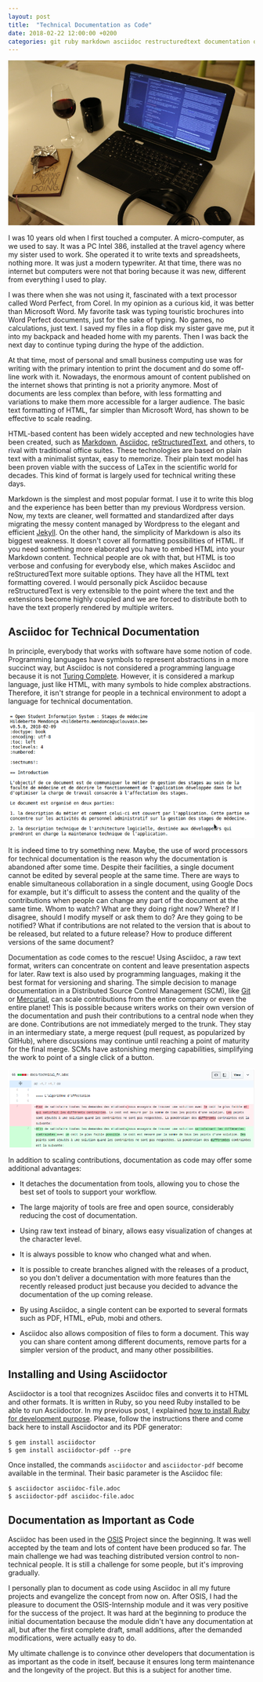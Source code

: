 ```yaml
---
layout: post
title:  "Technical Documentation as Code"
date: 2018-02-22 12:00:00 +0200
categories: git ruby markdown asciidoc restructuredtext documentation osis
---
```


![GitHub Merge](/images/posts/documentation-as-code-writing-blog.png)

I was 10 years old when I first touched a computer. A micro-computer, as we used to say. It was a PC Intel 386, installed at the travel agency where my sister used to work. She operated it to write texts and spreadsheets, nothing more. It was just a modern typewriter. At that time, there was no internet but computers were not that boring because it was new, different from everything I used to play.

<!-- more -->

I was there when she was not using it, fascinated with a text processor called Word Perfect, from Corel. In my opinion as a curious kid, it was better than Microsoft Word. My favorite task was typing touristic brochures into Word Perfect documents, just for the sake of typing. No games, no calculations, just text. I saved my files in a flop disk my sister gave me, put it into my backpack and headed home with my parents. Then I was back the next day to continue typing during the hype of the addiction.

At that time, most of personal and small business computing use was for writing with the primary intention to print the document and do some off-line work with it. Nowadays, the enormous amount of content published on the internet shows that printing is not a priority anymore. Most of documents are less complex than before, with less formatting and variations to make them more accessible for a larger audience. The basic text formatting of HTML, far simpler than Microsoft Word, has shown to be effective to scale reading.

HTML-based content has been widely accepted and new technologies have been created, such as [Markdown], [Asciidoc], [reStructuredText], and others, to rival with traditional office suites. These technologies are based on plain text with a minimalist syntax, easy to memorize. Their plain text model has been proven viable with the success of LaTex in the scientific world for decades. This kind of format is largely used for technical writing these days.

Markdown is the simplest and most popular format. I use it to write this blog and the experience has been better than my previous Wordpress version. Now, my texts are cleaner, well formatted and standardized after days migrating the messy content managed by Wordpress to the elegant and efficient [Jekyll]. On the other hand, the simplicity of Markdown is also its biggest weakness. It doesn't cover all formatting possibilities of HTML. If you need something more elaborated you have to embed HTML into your Markdown content. Technical people are ok with that, but HTML is too verbose and confusing for everybody else, which makes Asciidoc and reStructuredText more suitable options. They have all the HTML text formatting covered. I would personally pick Asciidoc because reStructuredText is very extensible to the point where the text and the extensions become highly coupled and we are forced to distribute both to have the text properly rendered by multiple writers.

## Asciidoc for Technical Documentation

In principle, everybody that works with software have some notion of code. Programming languages have symbols to represent abstractions in a more succinct way, but Asciidoc is not considered a programming language because it is not [Turing Complete][turing-complete]. However, it is considered a markup language, just like HTML, with many symbols to hide complex abstractions. Therefore, it isn't strange for people in a technical environment to adopt a language for technical documentation.

![GitHub Merge](/images/posts/documentation-as-code-asciidoc.png)

It is indeed time to try something new. Maybe, the use of word processors for technical documentation is the reason why the documentation is abandoned after some time. Despite their facilities, a single document cannot be edited by several people at the same time. There are ways to enable simultaneous collaboration in a single document, using Google Docs for example, but it's difficult to assess the content and the quality of the contributions when people can change any part of the document at the same time. Whom to watch? What are they doing right now? Where? If I disagree, should I modify myself or ask them to do? Are they going to be notified? What if contributions are not related to the version that is about to be released, but related to a future release? How to produce different versions of the same document?

Documentation as code comes to the rescue! Using Asciidoc, a raw text format, writers can concentrate on content and leave presentation aspects for later. Raw text is also used by programming languages, making it the best format for versioning and sharing. The simple decision to manage documentation in a Distributed Source Control Management (SCM), like [Git] or [Mercurial], can scale contributions from the entire company or even the entire planet! This is possible because writers works on their own version of the documentation and push their contributions to a central node when they are done. Contributions are not immediately merged to the trunk. They stay in an intermediary state, a merge request (pull request, as popularized by GitHub), where discussions may continue until reaching a point of maturity for the final merge. SCMs have astonishing merging capabilities, simplifying the work to point of a single click of a button.

![GitHub Merge](/images/posts/documentation-as-code-git-merge.png)

In addition to scaling contributions, documentation as code may offer some additional advantages:

 * It detaches the documentation from tools, allowing you to chose the best set of tools to support your workflow.

 * The large majority of tools are free and open source, considerably reducing the cost of documentation.

 * Using raw text instead of binary, allows easy visualization of changes at the character level.

 * It is always possible to know who changed what and when.

 * It is possible to create branches aligned with the releases of a product, so you don't deliver a documentation with more features than the recently released product just because you decided to advance the documentation of the up coming release.

 * By using Asciidoc, a single content can be exported to several formats such as PDF, HTML, ePub, mobi and others.

 * Asciidoc also allows composition of files to form a document. This way you can share content among different documents, remove parts for a simpler version of the product, and many other possibilities.

## Installing and Using Asciidoctor

Asciidoctor is a tool that recognizes Asciidoc files and converts it to HTML and other formats. It is written in Ruby, so you need Ruby installed to be able to run Asciidoctor. In my previous post, I explained [how to install Ruby for development purpose][ruby-installation]. Please, follow the instructions there and come back here to install Asciidoctor and its PDF generator:

    $ gem install asciidoctor
    $ gem install asciidoctor-pdf --pre

Once installed, the commands `asciidoctor` and `asciidoctor-pdf` become available in the terminal. Their basic parameter is the Asciidoc file:

    $ asciidoctor asciidoc-file.adoc
    $ asciidoctor-pdf asciidoc-file.adoc

## Documentation as Important as Code

Asciidoc has been used in the [OSIS] Project since the beginning. It was well accepted by the team and lots of content have been produced so far. The main challenge we had was teaching distributed version control to non-technical people. It is still a challenge for some people, but it's improving gradually.

I personally plan to document as code using Asciidoc in all my future projects and evangelize the concept from now on. After OSIS, I had the pleasure to document the OSIS-Internship module and it was very positive for the success of the project. It was hard at the beginning to produce the initial documentation because the module didn't have any documentation at all, but after the first complete draft, small additions, after the demanded modifications, were actually easy to do.

My ultimate challenge is to convince other developers that documentation is as important as the code in itself, because it ensures long term maintenance and the longevity of the project. But this is a subject for another time.

[Asciidoc]: http://asciidoc.org
[Git]: https://git-scm.com
[Jekyll]: http://www.hildeberto.com/2018/03/installing-using-jekyll-linux.html
[Markdown]: https://daringfireball.net/projects/markdown/
[Mercurial]: https://www.mercurial-scm.org
[OSIS]: https://github.com/uclouvain/osis
[reStructuredText]: http://docutils.sourceforge.net/rst.html
[ruby-installation]: http://www.hildeberto.com/2018/03/installing-using-jekyll-linux.html#installing-ruby-with-rbenv
[turing-complete]: https://en.wikipedia.org/wiki/Turing_completeness
